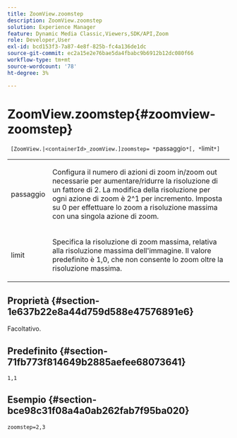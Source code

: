 ```yaml
---
title: ZoomView.zoomstep
description: ZoomView.zoomstep
solution: Experience Manager
feature: Dynamic Media Classic,Viewers,SDK/API,Zoom
role: Developer,User
exl-id: bcd153f3-7a87-4e8f-825b-fc4a136de1dc
source-git-commit: ec2a15e2e76bae5da4fbabc9b6912b12dc080f66
workflow-type: tm+mt
source-wordcount: '78'
ht-degree: 3%

---
```


# ZoomView.zoomstep{#zoomview-zoomstep}

` [ZoomView.|<containerId>_zoomView.]zoomstep= *`passaggio`*[, *`limit`*]`

<table id="table_1D425B7685D448459CD3FE8D683C813C"> 
 <tbody> 
  <tr> 
   <td colname="col1"> <p> <span class="codeph"><span class="varname"> passaggio</span></span> </p> </td> 
   <td colname="col2"> <p> Configura il numero di azioni di zoom in/zoom out necessarie per aumentare/ridurre la risoluzione di un fattore di 2. La modifica della risoluzione per ogni azione di zoom è 2^1 per incremento. Imposta su <span class="codeph"> 0</span> per effettuare lo zoom a risoluzione massima con una singola azione di zoom. </p> </td> 
  </tr> 
  <tr> 
   <td colname="col1"> <p> <span class="codeph"><span class="varname"> limit</span></span> </p> </td> 
   <td colname="col2"> <p> Specifica la risoluzione di zoom massima, relativa alla risoluzione massima dell'immagine. Il valore predefinito è <span class="codeph"> 1,0</span>, che non consente lo zoom oltre la risoluzione massima. </p> </td> 
  </tr> 
 </tbody> 
</table>

## Proprietà {#section-1e637b22e8a44d759d588e47576891e6}

Facoltativo.

## Predefinito {#section-71fb773f814649b2885aefee68073641}

`1,1`

## Esempio {#section-bce98c31f08a4a0ab262fab7f95ba020}

`zoomstep=2,3`
